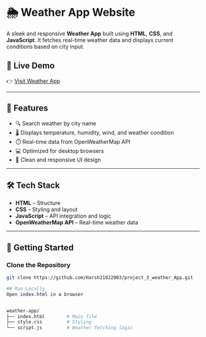 # 🌦️ Weather App Website

A sleek and responsive **Weather App** built using **HTML**, **CSS**, and **JavaScript**. It fetches real-time weather data and displays current conditions based on city input.

## 🔗 Live Demo

👉 [Visit Weather App](https://weatherdekhona.netlify.app)

---

## 📌 Features

- 🔍 Search weather by city name  
- 🌡️ Displays temperature, humidity, wind, and weather condition  
- ⏱️ Real-time data from OpenWeatherMap API  
- 💻 Optimized for desktop browsers  
- 🎨 Clean and responsive UI design  

---

## 🛠️ Tech Stack

- **HTML** – Structure  
- **CSS** – Styling and layout  
- **JavaScript** – API integration and logic  
- **OpenWeatherMap API** – Real-time weather data  

---

## 🚀 Getting Started

### Clone the Repository

```bash
git clone https://github.com/Harsh21022003/project_3_weather_App.git

## Run Locally
Open index.html in a browser


weather-app/
├── index.html        # Main file
├── style.css         # Styling
└── script.js         # Weather fetching logic

